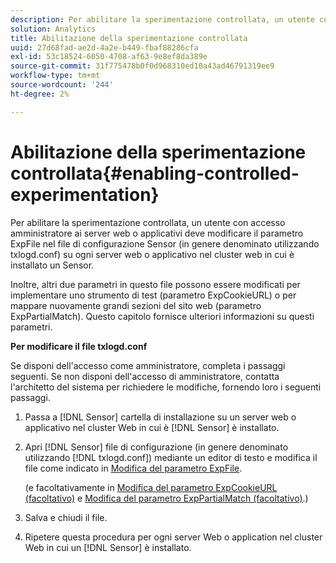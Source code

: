 ```yaml
---
description: Per abilitare la sperimentazione controllata, un utente con accesso amministratore ai server web o applicativi deve modificare il parametro ExpFile nel file di configurazione Sensor (in genere denominato utilizzando txlogd.conf) su ogni server web o applicativo nel cluster web in cui è installato un Sensor.
solution: Analytics
title: Abilitazione della sperimentazione controllata
uuid: 27d68fad-ae2d-4a2e-b449-fbaf88286cfa
exl-id: 53c18524-6050-4708-af63-9e8ef8da389e
source-git-commit: 31f775478b0f0d968310ed10a43ad46791319ee9
workflow-type: tm+mt
source-wordcount: '244'
ht-degree: 2%

---
```


# Abilitazione della sperimentazione controllata{#enabling-controlled-experimentation}

Per abilitare la sperimentazione controllata, un utente con accesso amministratore ai server web o applicativi deve modificare il parametro ExpFile nel file di configurazione Sensor (in genere denominato utilizzando txlogd.conf) su ogni server web o applicativo nel cluster web in cui è installato un Sensor.

Inoltre, altri due parametri in questo file possono essere modificati per implementare uno strumento di test (parametro ExpCookieURL) o per mappare nuovamente grandi sezioni del sito web (parametro ExpPartialMatch). Questo capitolo fornisce ulteriori informazioni su questi parametri.

**Per modificare il file txlogd.conf**

Se disponi dell&#39;accesso come amministratore, completa i passaggi seguenti. Se non disponi dell&#39;accesso di amministratore, contatta l&#39;architetto del sistema per richiedere le modifiche, fornendo loro i seguenti passaggi.

1. Passa a [!DNL Sensor] cartella di installazione su un server web o applicativo nel cluster Web in cui è [!DNL Sensor] è installato.
1. Apri [!DNL Sensor] file di configurazione (in genere denominato utilizzando [!DNL txlogd.conf]) mediante un editor di testo e modifica il file come indicato in [Modifica del parametro ExpFile](../../../home/c-undst-ctrld-exp/t-en-ctrld-exp/c-mod-expfile-prm.md#concept-25232b386a654870becc789d4f1fcc28).

   (e facoltativamente in [Modifica del parametro ExpCookieURL (facoltativo)](../../../home/c-undst-ctrld-exp/t-en-ctrld-exp/c-mod-expckurl-prm.md#concept-215bf86bab4e4ec0b0cc803ec48a8fcf) e [Modifica del parametro ExpPartialMatch (facoltativo)](../../../home/c-undst-ctrld-exp/t-en-ctrld-exp/c-mod-expplmth-prm.md#concept-9c817c4c49b74287b0f70d6a1a37655e).)

1. Salva e chiudi il file.
1. Ripetere questa procedura per ogni server Web o application nel cluster Web in cui un [!DNL Sensor] è installato.
